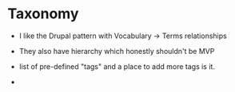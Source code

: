 # Taxonomy

- I like the Drupal pattern with Vocabulary -> Terms relationships
 - They also have hierarchy which honestly shouldn't be MVP
 - list of pre-defined "tags" and a place to add more tags is it.
 
- 
